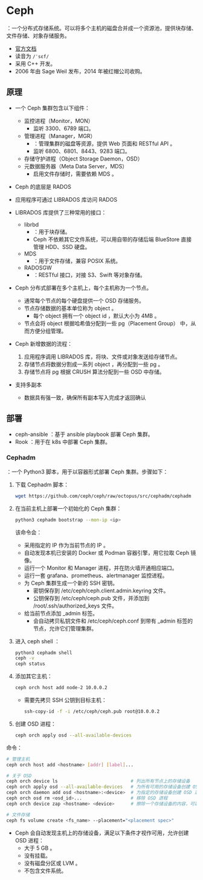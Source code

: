# Ceph

：一个分布式存储系统。可以将多个主机的磁盘合并成一个资源池，提供块存储、文件存储、对象存储服务。
- [官方文档](https://docs.ceph.com/)
- 读音为 `/ˈsɛf/`
- 采用 C++ 开发。
- 2006 年由 Sage Weil 发布，2014 年被红帽公司收购。

## 原理

- 一个 Ceph 集群包含以下组件：
  - 监控进程（Monitor，MON）
    - 监听 3300、6789 端口。
  - 管理进程（Manager，MGR）
    - ：管理集群的磁盘等资源，提供 Web 页面和 RESTful API 。
    - 监听 6800、6801、8443、9283 端口。
  - 存储守护进程（Object Storage Daemon，OSD）
  - 元数据服务器（Meta Data Server，MDS）
    - 启用文件存储时，需要依赖 MDS 。

- Ceph 的底层是 RADOS
- 应用程序可通过 LIBRADOS 库访问 RADOS

- LIBRADOS 库提供了三种常用的接口：
  - librbd
    - ：用于块存储。
    - Ceph 不依赖其它文件系统，可以用自带的存储后端 BlueStore 直接管理 HDD、SSD 硬盘。
  - MDS
    - ：用于文件存储，兼容 POSIX 系统。
  - RADOSGW
    - ：RESTful 接口，对接 S3、Swift 等对象存储。

- Ceph 分布式部署在多个主机上，每个主机称为一个节点。
  - 通常每个节点的每个硬盘提供一个 OSD 存储服务。
  - 节点存储数据的基本单位称为 object 。
    - 每个 object 拥有一个 object id ，默认大小为 4MB 。
  - 节点会将 object 根据哈希值分配到一些 pg（Placement Group） 中，从而方便分组管理。

- Ceph 新增数据的流程：
  1. 应用程序调用 LIBRADOS 库，将块、文件或对象发送给存储节点。
  2. 存储节点将数据分割成一系列 object ，再分配到一些 pg 。
  3. 存储节点将 pg 根据 CRUSH 算法分配到一些 OSD 中存储。


- 支持多副本
  - 数据具有强一致，确保所有副本写入完成才返回确认


## 部署

- ceph-ansible ：基于 ansible playbook 部署 Ceph 集群。
- Rook ：用于在 k8s 中部署 Ceph 集群。

### Cephadm

：一个 Python3 脚本，用于以容器形式部署 Ceph 集群。步骤如下：
1. 下载 Cephadm 脚本：
    ```sh
    wget https://github.com/ceph/ceph/raw/octopus/src/cephadm/cephadm
    ```
2. 在当前主机上部署一个初始化的 Ceph 集群：
    ```sh
    python3 cephadm bootstrap --mon-ip <ip>
    ```
    该命令会：
    - 采用指定的 IP 作为当前节点的 IP 。
    - 自动发现本机已安装的 Docker 或 Podman 容器引擎，用它拉取 Ceph 镜像。
    - 运行一个 Monitor 和 Manager 进程，并在防火墙开通相应端口。
    - 运行一套 grafana、prometheus、alertmanager 监控进程。
    - 为 Ceph 集群生成一个新的 SSH 密钥。
      - 密钥保存到 /etc/ceph/ceph.client.admin.keyring 文件。
      - 公钥保存到 /etc/ceph/ceph.pub 文件，并添加到 /root/.ssh/authorized_keys 文件。
    - 给当前节点添加 _admin 标签。
      - 会自动拷贝私钥文件和 /etc/ceph/ceph.conf 到带有 _admin 标签的节点，允许它们管理集群。

3. 进入 ceph shell ：
    ```sh
    python3 cephadm shell
    ceph -v
    ceph status
    ```

4. 添加其它主机：
    ```sh
    ceph orch host add node-2 10.0.0.2
    ```
    - 需要先拷贝 SSH 公钥到目标主机：
      ```sh
      ssh-copy-id -f -i /etc/ceph/ceph.pub root@10.0.0.2
      ```

4. 创建 OSD 进程：
    ```sh
    ceph orch apply osd --all-available-devices
    ```



命令：
```sh
# 管理主机
ceph orch host add <hostname> [addr] [label]...

# 关于 OSD
ceph orch device ls                           # 列出所有节点上的存储设备
ceph orch apply osd --all-available-devices   # 为所有可用的存储设备创建 OSD 进程
ceph orch daemon add osd <hostname>:<device>  # 为指定的存储设备创建 OSD 进程
ceph orch osd rm <osd_id>...                  # 移除 OSD 进程
ceph orch device zap <hostname> <device>      # 擦除一个存储设备的内容，可以继续使用

# 文件存储
ceph fs volume create <fs_name> --placement="<placement spec>"
```
- Ceph 会自动发现主机上的存储设备，满足以下条件才视作可用，允许创建 OSD 进程：
  - 大于 5 GB 。
  - 没有挂载。
  - 没有磁盘分区或 LVM 。
  - 不包含文件系统。


